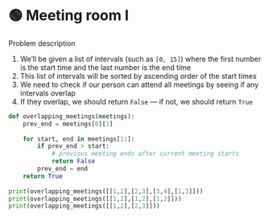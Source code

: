 # 🟢 Meeting room I

Problem description

1. We’ll be given a list of intervals (such as `[0, 15]`) where the first number is the start time and the last number is the end time
2. This list of intervals will be sorted by ascending order of the start times
3. We need to check if our person can attend all meetings by seeing if any intervals overlap
4. If they overlap, we should return `False` — if not, we should return `True`

```python
def overlapping_meetings(meetings):
    prev_end = meetings[0][1]
    
    for start, end in meetings[1:]:
        if prev_end > start:
            # previous meeting ends after current meeting starts
            return False
        prev_end = end
    return True
    
print(overlapping_meetings([[1,2],[2,3],[3,4],[1,3]]))
print(overlapping_meetings([[1,2],[1,2],[1,2]]))
print(overlapping_meetings([[1,2],[2,3]]))
```

